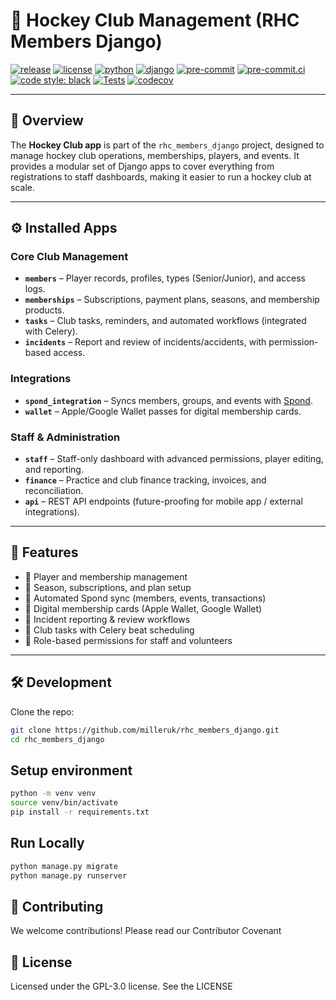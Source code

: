 # 🏑 Hockey Club Management (RHC Members Django)

[![release](https://img.shields.io/github/v/release/milleruk/rhc_members_django?color=blue&label=release)](https://github.com/milleruk/rhc_members_django/releases) [![license](https://img.shields.io/badge/license-GPL--3.0-orange)](LICENSE) [![python](https://img.shields.io/badge/python-3.10%20%7C%203.11%20%7C%203.12%20%7C%203.13-blue)](https://www.python.org/) [![django](https://img.shields.io/badge/django-5.2+-green)](https://www.djangoproject.com/) [![pre-commit](https://img.shields.io/badge/pre--commit-enabled-lightgrey?logo=pre-commit)](https://pre-commit.com/) [![pre-commit.ci](https://results.pre-commit.ci/badge/github/milleruk/rhc_members_django/main.svg)](https://results.pre-commit.ci/latest/github/milleruk/rhc_members_django/main) [![code style: black](https://img.shields.io/badge/code%20style-black-black)](https://github.com/psf/black) [![Tests](https://github.com/milleruk/rhc_members_django/actions/workflows/django.yml/badge.svg)](https://github.com/milleruk/rhc_members_django/actions) [![codecov](https://codecov.io/gh/milleruk/rhc_members_django/branch/main/graph/badge.svg)](https://codecov.io/gh/milleruk/rhc_members_django)

---

## 📖 Overview
The **Hockey Club app** is part of the `rhc_members_django` project, designed to manage hockey club operations, memberships, players, and events. It provides a modular set of Django apps to cover everything from registrations to staff dashboards, making it easier to run a hockey club at scale.

---

## ⚙️ Installed Apps

### Core Club Management
- **`members`** – Player records, profiles, types (Senior/Junior), and access logs.
- **`memberships`** – Subscriptions, payment plans, seasons, and membership products.
- **`tasks`** – Club tasks, reminders, and automated workflows (integrated with Celery).
- **`incidents`** – Report and review of incidents/accidents, with permission-based access.

### Integrations
- **`spond_integration`** – Syncs members, groups, and events with [Spond](https://spond.com).
- **`wallet`** – Apple/Google Wallet passes for digital membership cards.

### Staff & Administration
- **`staff`** – Staff-only dashboard with advanced permissions, player editing, and reporting.
- **`finance`** – Practice and club finance tracking, invoices, and reconciliation.
- **`api`** – REST API endpoints (future-proofing for mobile app / external integrations).

---

## 🚀 Features
- 🏑 Player and membership management
- 📅 Season, subscriptions, and plan setup
- 🔄 Automated Spond sync (members, events, transactions)
- 📲 Digital membership cards (Apple Wallet, Google Wallet)
- 📝 Incident reporting & review workflows
- 🔔 Club tasks with Celery beat scheduling
- 🔐 Role-based permissions for staff and volunteers

---

## 🛠️ Development

Clone the repo:
```bash
git clone https://github.com/milleruk/rhc_members_django.git
cd rhc_members_django
```

## Setup environment
```bash
python -m venv venv
source venv/bin/activate
pip install -r requirements.txt
```

## Run Locally
```bash
python manage.py migrate
python manage.py runserver
```

## 👥 Contributing
We welcome contributions! Please read our Contributor Covenant

## 📜 License
Licensed under the GPL-3.0 license. See the LICENSE
